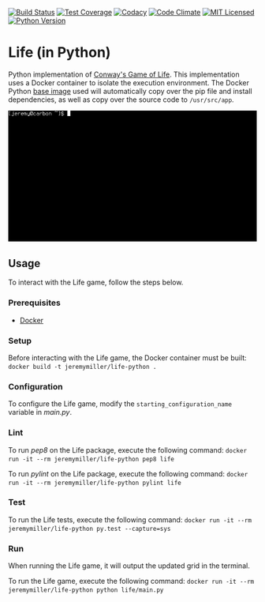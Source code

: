 [![Build Status](https://travis-ci.org/jeremy-miller/life-python.svg?branch=master)](https://travis-ci.org/jeremy-miller/life-python)
[![Test Coverage](https://coveralls.io/repos/github/jeremy-miller/life-python/badge.svg?branch=master)](https://coveralls.io/github/jeremy-miller/life-python?branch=master)
[![Codacy](https://api.codacy.com/project/badge/grade/9022f54b73704803ac5993f4ed08a874)](https://www.codacy.com/app/jgmiller88/life-python)
[![Code Climate](https://codeclimate.com/github/jeremy-miller/life-python/badges/gpa.svg)](https://codeclimate.com/github/jeremy-miller/life-python)
[![MIT Licensed](https://img.shields.io/badge/license-MIT-blue.svg)](https://raw.githubusercontent.com/hyperium/hyper/master/LICENSE)
[![Python Version](https://img.shields.io/badge/Python-3.6.0-blue.svg)]()

# Life (in Python)
Python implementation of [Conway's Game of Life](https://en.wikipedia.org/wiki/Conway%27s_Game_of_Life).
This implementation uses a Docker container to isolate the execution environment.  The Docker Python [base image](https://hub.docker.com/_/python/)
used will automatically copy over the pip file and install dependencies, as well as copy over the source code to ```/usr/src/app```.

![Usage](https://github.com/jeremy-miller/life-python/blob/master/usage.gif)

## Usage
To interact with the Life game, follow the steps below.

### Prerequisites
- [Docker](https://docs.docker.com/engine/installation/)

### Setup
Before interacting with the Life game, the Docker container must be built: ```docker build -t jeremymiller/life-python .```

### Configuration
To configure the Life game, modify the ```starting_configuration_name``` variable in *main.py*.

### Lint
To run *pep8* on the Life package, execute the following command: ```docker run -it --rm jeremymiller/life-python pep8 life```

To run *pylint* on the Life package, execute the following command: ```docker run -it --rm jeremymiller/life-python pylint life```

### Test
To run the Life tests, execute the following command: ```docker run -it --rm jeremymiller/life-python py.test --capture=sys```

### Run
When running the Life game, it will output the updated grid in the terminal.

To run the Life game, execute the following command: ```docker run -it --rm jeremymiller/life-python python life/main.py```
